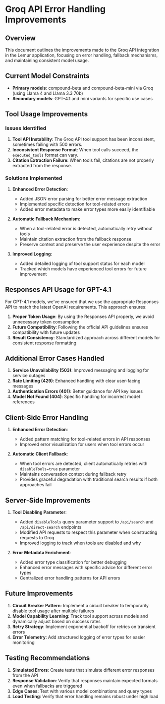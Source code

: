# Groq API Error Handling Improvements

## Overview

This document outlines the improvements made to the Groq API integration in the Lemur application, focusing on error handling, fallback mechanisms, and maintaining consistent model usage.

## Current Model Constraints

- **Primary models**: compound-beta and compound-beta-mini via Groq (using Llama 4 and Llama 3.3 70b)
- **Secondary models**: GPT-4.1 and mini variants for specific use cases

## Tool Usage Improvements

### Issues Identified

1. **Tool API Instability**: The Groq API tool support has been inconsistent, sometimes failing with 500 errors.
2. **Inconsistent Response Format**: When tool calls succeed, the `executed_tools` format can vary.
3. **Citation Extraction Failure**: When tools fail, citations are not properly extracted from the response.

### Solutions Implemented

1. **Enhanced Error Detection**:
   - Added JSON error parsing for better error message extraction
   - Implemented specific detection for tool-related errors
   - Added error metadata to make error types more easily identifiable

2. **Automatic Fallback Mechanism**:
   - When a tool-related error is detected, automatically retry without tools
   - Maintain citation extraction from the fallback response
   - Preserve context and preserve the user experience despite the error

3. **Improved Logging**:
   - Added detailed logging of tool support status for each model
   - Tracked which models have experienced tool errors for future improvement

## Responses API Usage for GPT-4.1

For GPT-4.1 models, we've ensured that we use the appropriate Responses API to match the latest OpenAI requirements. This approach ensures:

1. **Proper Token Usage**: By using the Responses API properly, we avoid unnecessary token consumption
2. **Future Compatibility**: Following the official API guidelines ensures compatibility with future updates
3. **Result Consistency**: Standardized approach across different models for consistent response formatting

## Additional Error Cases Handled

1. **Service Unavailability (503)**: Improved messaging and logging for service outages
2. **Rate Limiting (429)**: Enhanced handling with clear user-facing messages
3. **Authentication Errors (401)**: Better guidance for API key issues
4. **Model Not Found (404)**: Specific handling for incorrect model references

## Client-Side Error Handling

1. **Enhanced Error Detection**: 
   - Added pattern matching for tool-related errors in API responses
   - Improved error visualization for users when tool errors occur

2. **Automatic Client Fallback**:
   - When tool errors are detected, client automatically retries with `disableTools=true` parameter
   - Maintains conversation context during fallback retry
   - Provides graceful degradation with traditional search results if both approaches fail

## Server-Side Improvements

1. **Tool Disabling Parameter**:
   - Added `disableTools` query parameter support to `/api/search` and `/api/direct-search` endpoints
   - Modified API requests to respect this parameter when constructing requests to Groq
   - Improved logging to track when tools are disabled and why

2. **Error Metadata Enrichment**:
   - Added error type classification for better debugging
   - Enhanced error messages with specific advice for different error types
   - Centralized error handling patterns for API errors

## Future Improvements

1. **Circuit Breaker Pattern**: Implement a circuit breaker to temporarily disable tool usage after multiple failures
2. **Model Capability Learning**: Track tool support across models and dynamically adjust based on success rates
3. **Retry Strategy**: Implement exponential backoff for retries on transient errors
4. **Error Telemetry**: Add structured logging of error types for easier monitoring

## Testing Recommendations

1. **Simulated Errors**: Create tests that simulate different error responses from the API
2. **Response Validation**: Verify that responses maintain expected formats even when fallbacks are triggered
3. **Edge Cases**: Test with various model combinations and query types
4. **Load Testing**: Verify that error handling remains robust under high load